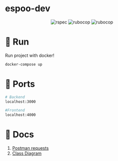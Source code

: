 # espoo-dev

<p align="center">
  <img src="http://ruby.ci/badges/c9e80d1d-18a0-48f0-a533-541666383998/rspec" alt="rspec"/>
  <img src="http://ruby.ci/badges/c9e80d1d-18a0-48f0-a533-541666383998/rubocop" alt="rubocop"/>
  <img src="http://ruby.ci/badges/c9e80d1d-18a0-48f0-a533-541666383998/simplecov" alt="rubocop"/>
</p>

# 🐳 Run

Run project with docker!

```bash
docker-compose up
```

# 🚪 Ports
```sh
# Backend
localhost:3000

#Frontend
localhost:4000
```

# 📝 Docs

1. [Postman requests](https://www.postman.com/grey-zodiac-51715/workspace/espoo/overview)
1. [Class Diagram](https://drive.google.com/file/d/1681YmHrron_fxAb8tOebmzTbqy9qGM8p/view?usp=sharing)
